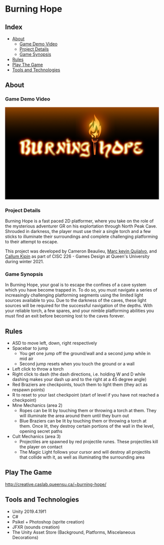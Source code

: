 # Burning Hope

## Index
- <a href="#about">About</a>
  - <a href="#game-demo-video">Game Demo Video</a>
  - <a href="#project-details">Project Details</a>
  - <a href="#game-synopsis">Game Synopsis</a>
- <a href="#rules">Rules</a>
- <a href="#play-the-game">Play The Game</a>
- <a href="#tools-and-technologies">Tools and Technologies</a>

## About
### Game Demo Video
[![Demo Video](https://github.com/Cameron-Beaulieu/Burning-Hope/blob/main/Assets/Sprites/Menu/background.png)](https://www.youtube.com/watch?v=f-EmctvfsOE)
### Project Details
Burning Hope is a fast paced 2D platformer, where you take on the role of the mysterious adventurer GR on his explortation through North Peak Cave. Shrouded in darkness, the player must use their a single torch and a few sticks to illuminate their surroundings and complete challenging platforming to their attempt to escape. 

This project was developed by Cameron Beaulieu, [Marc kevin Quijalvo](https://github.com/mkevinq), and [Callum Kipin](https://github.com/c-kip) as part of CISC 226 - Games Design at Queen's University during winter 2021.
### Game Synopsis
In Burning Hope, your goal is to escape the confines of a cave system which you have become trapped in. To do so, you must navigate a series of increasingly challenging platforming segments using the limited light sources available to you. Due to the darkness of the caves, these light sources will be required for the successful navigation of the depths. With your reliable torch, a few spares, and your nimble platforming abilities you must find an exit before becoming lost to the caves forever.


## Rules
- ASD to move left, down, right respectively
- Spacebar to jump
  - You get one jump off the ground/wall and a second jump while in mid air
  - Second jump resets when you touch the ground or a wall
- Left click to throw a torch
- Right click to dash (the dash directions, i.e. holding W and D while dashing makes your dash up and to the right at a 45 degree angle)
- Red Braziers are checkpoints, touch them to light them (they act as respawn points)
- R to reset to your last checkpoint (start of level if you have not reached a checkpoint)
- Mine Mechanics (area 2)
  - Ropes can be lit by touching them or throwing a torch at them. They will illuminate the area around them until they burn out
  - Blue Braziers can be lit by touching them or throwing a torch at them. Once lit, they destroy certain portions of the wall in the level, opening secret paths
- Cult Mechanics (area 3)
  - Projectiles are spawned by red projectile runes. These projectiles kill the player on contact
  - The Magic Light follows your cursor and will destroy all projectils that collide with it, as well as illuminating the surrounding area

## Play The Game
http://creative.caslab.queensu.ca/~burning-hope/

## Tools and Technologies
- Unity 2019.4.19f1
- C#
- Psikel + Photoshop (sprite creation)
- JFXR (sounds creation)
- The Unity Asset Store (Background, Platforms, Miscelaneous Decorations)
